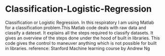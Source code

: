# Classification-Logistic-Regression
Classification or Logistic Regression. In this respiratory I am using Matlab for a classification problem.This Matlab code deals with raw data and classify a dateset. It explains all the steps required to classify datasets. It gives an overview of the steps done under the hood of built in libraries. This code gives the control to maneuver anything which is not possible for built in libraries. 
reference: Stanford Machine learning course by Andrew Ng
